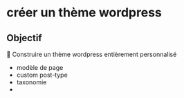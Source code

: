 # créer un thème wordpress

## Objectif

👋 Construire un thème wordpress entièrement personnalisé

- modèle de page
- custom post-type
- taxonomie
- 